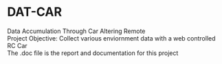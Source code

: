 # DAT-CAR
Data Accumulation Through Car Altering Remote <br />
Project Objective: Collect various enviornment data with a web controlled RC Car <br />
The .doc file is the report and documentation for this project
